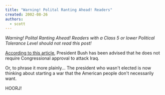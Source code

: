 ```yaml
---
title: "Warning! Polital Ranting Ahead! Readers"
created: 2002-08-26
authors: 
  - scott
---
```


_Warning! Polital Ranting Ahead! Readers with a Class 5 or lower Political Tolerance Level should not read this post!_  
  
[According to this article](http://apnews.excite.com/article/20020826/D7LL7ECO1.html), President Bush has been advised that he does not require Congressional approval to attack Iraq.  
  
Or, to phrase it more plainly... The president who wasn't elected is now thinking about starting a war that the American people don't necessarily want.  
  
HOORJ!
